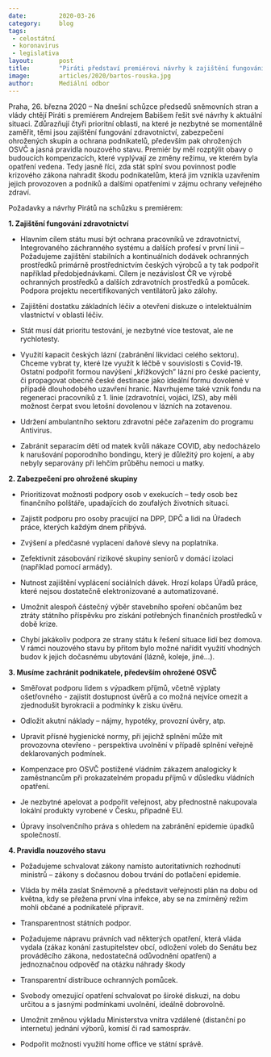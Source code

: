 ```yaml
---
date:         2020-03-26
category:     blog
tags:
 - celostátní
 - koronavirus
 - legislativa
layout:       post
title:        "Piráti představí premiérovi návrhy k zajištění fungování zdravotnictví, zabezpečení ohrožených skupin a ochraně podnikatelů"
image:        articles/2020/bartos-rouska.jpg
author:       Mediální odbor
--- 
```




Praha, 26. března 2020 – Na dnešní schůzce předsedů sněmovních stran a vlády chtějí Piráti s premiérem Andrejem Babišem řešit své návrhy k aktuální situaci. Zdůrazňují čtyři prioritní oblasti, na které je nezbytné se momentálně zaměřit, těmi jsou zajištění fungování zdravotnictví, zabezpečení ohrožených skupin a ochrana podnikatelů, především pak ohrožených OSVČ a jasná pravidla nouzového stavu. Premiér by měl rozptýlit obavy o budoucích kompenzacích, které vyplývají ze změny režimu, ve kterém byla opatření vedena. Tedy jasně říci, zda stát splní svou povinnost podle krizového zákona nahradit škodu podnikatelům, která jim vznikla uzavřením jejich provozoven a podniků a dalšími opatřeními v zájmu ochrany veřejného zdraví. 


Požadavky a návrhy Pirátů na schůzku s premiérem:


**1. Zajištění fungování zdravotnictví**

* Hlavním cílem státu musí být ochrana pracovníků ve zdravotnictví, Integrovaného záchranného systému a dalších profesí v první linii – Požadujeme zajištění stabilních a kontinuálních dodávek ochranných prostředků primárně prostřednictvím českých výrobců a ty tak podpořit například předobjednávkami. Cílem je nezávislost ČR ve výrobě ochranných prostředků a dalších zdravotních prostředků a pomůcek. Podpora projektu necertifikovaných ventilátorů jako zálohy.

* Zajištění dostatku základních léčiv a otevření diskuze o intelektuálním vlastnictví v oblasti léčiv.

* Stát musí dát prioritu testování, je nezbytné více testovat, ale ne rychlotesty.

* Využití kapacit českých lázní (zabránění likvidaci celého sektoru). Chceme vybrat ty, které lze využít k léčbě v souvislosti s Covid-19. Ostatní podpořit formou navýšení „křížkových” lázní pro české pacienty, či propagovat obecně české destinace jako ideální formu dovolené v případě dlouhodobého uzavření hranic. Navrhujeme také vznik fondu na regeneraci pracovníků z 1. linie (zdravotníci, vojáci, IZS), aby měli možnost čerpat svou letošní dovolenou v lázních na zotavenou. 

* Udržení ambulantního sektoru zdravotní péče zařazením do programu Antivirus.

* Zabránit separacím dětí od matek kvůli nákaze COVID, aby nedocházelo k narušování poporodního bondingu, který je důležitý pro kojení, a aby nebyly separovány při lehčím průběhu nemoci u matky.


**2. Zabezpečení pro ohrožené skupiny**

* Prioritizovat možnosti podpory osob v exekucích – tedy osob bez finančního polštáře, upadajících do zoufalých životních situací. 

* Zajistit podporu pro osoby pracující na DPP, DPČ a lidi na Úřadech práce, kterých každým dnem přibývá. 

* Zvýšení a předčasné vyplacení daňové slevy na poplatníka.

* Zefektivnit zásobování rizikové skupiny seniorů v domácí izolaci (například pomocí armády).

* Nutnost zajištění vyplácení sociálních dávek. Hrozí kolaps Úřadů práce, které nejsou dostatečně elektronizované a automatizované.

* Umožnit alespoň částečný výběr stavebního spoření občanům bez ztráty státního příspěvku pro získání potřebných finančních prostředků v době krize.

* Chybí jakákoliv podpora ze strany státu k řešení situace lidí bez domova. V rámci nouzového stavu by přitom bylo možné nařídit využití vhodných budov k jejich dočasnému ubytování (lázně, koleje, jiné…).


**3. Musíme zachránit podnikatele, především ohrožené OSVČ**

* Směřovat podporu lidem s výpadkem příjmů, včetně výplaty ošetřovného - zajistit dostupnost úvěrů a co možná nejvíce omezit a zjednodušit byrokracii a podmínky k zisku úvěru.

* Odložit akutní náklady – nájmy, hypotéky, provozní úvěry, atp.

* Upravit přísné hygienické normy, při jejichž splnění může mít provozovna otevřeno - perspektiva uvolnění v případě splnění veřejně deklarovaných podmínek.

* Kompenzace pro OSVČ postižené vládním zákazem analogicky k zaměstnancům při prokazatelném propadu příjmů v důsledku vládních opatření.

* Je nezbytné apelovat a podpořit veřejnost, aby přednostně nakupovala lokální produkty vyrobené v Česku, případně EU.

* Úpravy insolvenčního práva s ohledem na zabránění epidemie úpadků společností.


**4. Pravidla nouzového stavu**

* Požadujeme schvalovat zákony namísto autoritativních rozhodnutí ministrů – zákony s dočasnou dobou trvání do potlačení epidemie.

* Vláda by měla zaslat Sněmovně a představit veřejnosti plán na dobu od května, kdy se přežena první vlna infekce, aby se na zmírněný režim mohli občané a podnikatelé připravit.

* Transparentnost státních podpor.

* Požadujeme nápravu právních vad některých opatření, která vláda vydala (zákaz konání zastupitelstev obcí, odložení voleb do Senátu bez prováděcího zákona, nedostatečná odůvodnění opatření) a jednoznačnou odpověď na otázku náhrady škody

* Transparentní distribuce ochranných pomůcek.

* Svobody omezující opatření schvalovat po široké diskuzi, na dobu určitou a s jasnými podmínkami uvolnění, ideálně dobrovolně.

* Umožnit změnou výkladu Ministerstva vnitra vzdálené (distanční po internetu) jednání výborů, komisí či rad samospráv.

* Podpořit možnosti využití home office ve státní správě.
